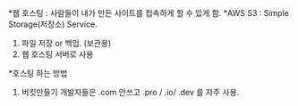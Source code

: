 *웹 호스팅 : 사람들이 내가 만든 사이트를 접속하게 할 수 있게 함.
*AWS S3 :
Simple Storage(저장소) Service.

1. 파일 저장 or 백업. (보관용)
2. 웹 호스팅 서버로 사용


*호스팅 하는 방법
1. 버킷만들기
개발자들은 .com 안쓰고 .pro / .io/ .dev 를 자주 사용.